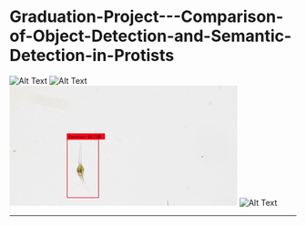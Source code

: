 # Graduation-Project---Comparison-of-Object-Detection-and-Semantic-Detection-in-Protists

![Alt Text](Object_result_1.gif)
![Alt Text](Object_result_4.gif)
![Alt Text](Object_result_3.gif)
![Alt Text](Object_result_2.gif)


----------------------------------
